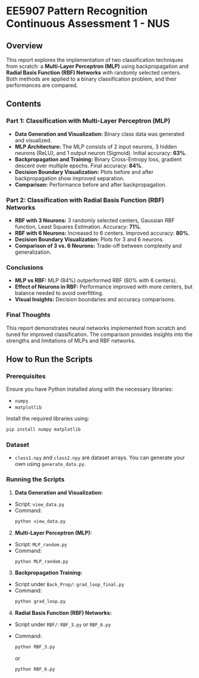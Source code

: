 # EE5907 Pattern Recognition Continuous Assessment 1 - NUS

## Overview

This report explores the implementation of two classification techniques from scratch: a **Multi-Layer Perceptron (MLP)** using backpropagation and **Radial Basis Function (RBF) Networks** with randomly selected centers. Both methods are applied to a binary classification problem, and their performances are compared.

## Contents

### Part 1: Classification with Multi-Layer Perceptron (MLP)

- **Data Generation and Visualization:** Binary class data was generated and visualized.
- **MLP Architecture:** The MLP consists of 2 input neurons, 3 hidden neurons (ReLU), and 1 output neuron (Sigmoid). Initial accuracy: **63%**.
- **Backpropagation and Training:** Binary Cross-Entropy loss, gradient descent over multiple epochs. Final accuracy: **84%**.
- **Decision Boundary Visualization:** Plots before and after backpropagation show improved separation.
- **Comparison:** Performance before and after backpropagation.

### Part 2: Classification with Radial Basis Function (RBF) Networks

- **RBF with 3 Neurons:** 3 randomly selected centers, Gaussian RBF function, Least Squares Estimation. Accuracy: **71%**.
- **RBF with 6 Neurons:** Increased to 6 centers. Improved accuracy: **80%**.
- **Decision Boundary Visualization:** Plots for 3 and 6 neurons.
- **Comparison of 3 vs. 6 Neurons:** Trade-off between complexity and generalization.

### Conclusions

- **MLP vs RBF:** MLP (84%) outperformed RBF (80% with 6 centers).
- **Effect of Neurons in RBF:** Performance improved with more centers, but balance needed to avoid overfitting.
- **Visual Insights:** Decision boundaries and accuracy comparisons.

### Final Thoughts

This report demonstrates neural networks implemented from scratch and tuned for improved classification. The comparison provides insights into the strengths and limitations of MLPs and RBF networks.

## How to Run the Scripts

### Prerequisites

Ensure you have Python installed along with the necessary libraries:

- `numpy`
- `matplotlib`

Install the required libraries using:

```sh
pip install numpy matplotlib 
```

### Dataset

- `class1.npy` and `class2.npy` are dataset arrays. You can generate your own using `generate_data.py`.

### Running the Scripts

1. **Data Generation and Visualization:**

- Script: `view_data.py`
- Command:
  ```sh
  python view_data.py
  ```

2. **Multi-Layer Perceptron (MLP):**

- Script: `MLP_random.py`
- Command:
  ```sh
  python MLP_random.py
  ```

3. **Backpropagation Training:**

- Script under `Back_Prop/`: `grad_loop_final.py`
- Command:
  ```sh
  python grad_loop.py
  ```

4. **Radial Basis Function (RBF) Networks:**

- Script under `RBF/`: `RBF_3.py` or `RBF_6.py`
- Command:

  ```sh
  python RBF_3.py
  ```
  or

  ```sh
  python RBF_6.py
  ```
